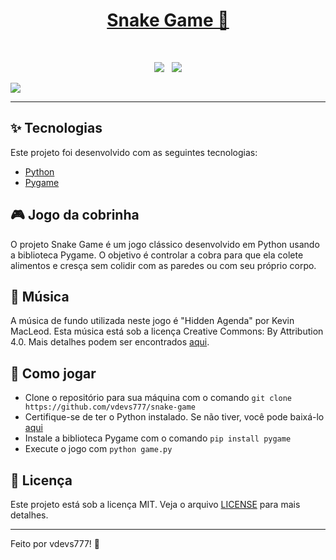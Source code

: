 <center>
<h1><a href="https://github.com/vdevs777/snake-game">Snake Game 🐍</a></h1>
</center>
<center>
 <p align="center">
  <img src="https://img.shields.io/badge/python-%233776AB.svg?style=for-the-badge&logo=python&logoColor=white"/>
  <img src="https://img.shields.io/badge/pygame-%23000.svg?style=for-the-badge&logo=pygame&logoColor=white"/>
 </p>
</center>
<img src="https://i.imgur.com/6HTOeBg.png" />
<hr />


## ✨ Tecnologias
Este projeto foi desenvolvido com as seguintes tecnologias:

 - [Python](https://www.python.org/)
 - [Pygame](https://www.pygame.org/)

## 🎮 Jogo da cobrinha

O projeto Snake Game é um jogo clássico desenvolvido em Python usando a biblioteca Pygame. O objetivo é controlar a cobra para que ela colete alimentos e cresça sem colidir com as paredes ou com seu próprio corpo.

## 🎵 Música
A música de fundo utilizada neste jogo é "Hidden Agenda" por Kevin MacLeod. Esta música está sob a licença Creative Commons: By Attribution 4.0. Mais detalhes podem ser encontrados [aqui](https://creativecommons.org/licenses/by/4.0/).

## 🚀 Como jogar

 - Clone o repositório para sua máquina com o comando `git clone https://github.com/vdevs777/snake-game`
 - Certifique-se de ter o Python instalado. Se não tiver, você pode baixá-lo [aqui](https://www.python.org/downloads/)
 - Instale a biblioteca Pygame com o comando `pip install pygame`
 - Execute o jogo com `python game.py`

## 📝 Licença

Este projeto está sob a licença MIT. Veja o arquivo [LICENSE](https://github.com/vdevs777/snake-game/blob/main/LICENSE.md) para mais detalhes.

<hr />
Feito por vdevs777! 🌟
